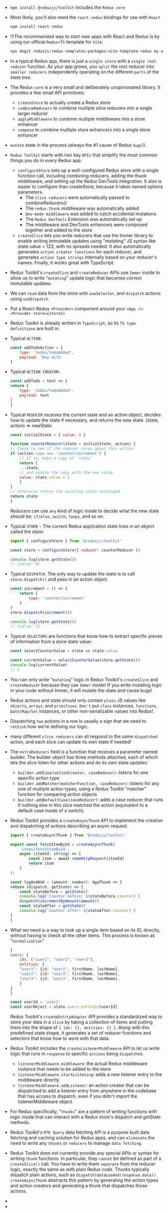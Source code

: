 * `npm install @reduxjs/toolkit` includes the `Redux core`
* Most likely, you'll also need the `react-redux` bindings for use with `React`
    ```js
    npm install react-redux
    ```
* !!!The recommended way to start new apps with React and Redux is by using our official `Redux+TS` template for `Vite`:
    ```js
    npx degit reduxjs/redux-templates/packages/vite-template-redux my-app
    ```
* In a typical Redux app, there is just a `single store` with a `single root reducer` function. As your app grows, you `split` the root reducer into `smaller reducers` independently operating on the different `parts` of the state tree. 
* The Redux `core` is a very small and deliberately unopinionated library. It provides a few small API primitives:
    * `createStore` to actually create a Redux store
    * `combineReducers` to combine multiple slice reducers into a single larger reducer
    * `applyMiddleware` to combine multiple middleware into a store enhancer
    * `compose` to combine multiple store enhancers into a single store enhancer
* `mutate` state in the process (always the #1 cause of Redux `bugs`!).
* `Redux Toolkit` starts with two key `APIs` that simplify the most common things you do in every Redux app:
    * `configureStore` sets up a well-configured Redux store with a single function call, including combining reducers, adding the thunk middleware, and setting up the Redux DevTools integration. It also is easier to configure than createStore, because it takes named options parameters.
        * The `slice reducers` were automatically passed to combineReducers()
        * The `redux-thunk` middleware was automatically added
        * `Dev-mode middleware` was added to catch accidental mutations
        * The `Redux DevTools` Extension was automatically set up
        * The middleware and DevTools enhancers were composed together and added to the store
    * `createSlice` lets you write reducers that use the Immer library to enable writing immutable updates using "mutating" JS syntax like state.value = 123, with no spreads needed. It also automatically generates `action creator functions` for each reducer, and generates `action type strings` internally based on your reducer's names. Finally, it works great with TypeScript.
* Redux Toolkit's `createSlice` and `createReducer` APIs use `Immer` inside to allow us to write "`mutating`" update logic that becomes correct immutable updates.
* We can `read` data from the store with `useSelector`, and `dispatch` actions using `useDispatch`.
* Put a React-Redux `<Provider>` component around your `<App />`: `<Provider store={store}>`
* Redux Toolkit is already written in `TypeScript`, so its `TS type definitions` are built in.
* Typical `ACTION`:
    ```js
    const addTodoAction = {
        type: 'todos/todoAdded',
        payload: 'Buy milk'
    }
    ```
* Typical `ACTION CREATOR`:
    ```js
    const addTodo = text => {
    return {
        type: 'todos/todoAdded',
        payload: text
    }
    }
    ```
* Typical `REDUCER` receives the current state and an action object, decides how to update the state if necessary, and returns the new state: (state, action) => newState:
    ```js
    const initialState = { value: 0 }

    function counterReducer(state = initialState, action) {
    // Check to see if the reducer cares about this action
    if (action.type === 'counter/increment') {
        // If so, make a copy of `state`
        return {
        ...state,
        // and update the copy with the new value
        value: state.value + 1
        }
    }
    // otherwise return the existing state unchanged
    return state
    }
    ```
    Reducers can use `any` kind of logic inside to decide what the new state should be: `if/else`, `switch`, `loops`, and so on.
* Typical `STORE` - The current Redux application state lives in an object called the store:
    ```jsx
    import { configureStore } from '@reduxjs/toolkit'

    const store = configureStore({ reducer: counterReducer })

    console.log(store.getState())
    // {value: 0}
    ```
* Typical `DISPATCH`. The only way to update the state is to call `store.dispatch()` and pass in an action object.
    ```js
    const increment = () => {
        return {
            type: 'counter/increment'
        }
    }
    store.dispatch(increment())

    console.log(store.getState())
    // {value: 1}
    ```
* Typical `SELECTORS` are functions that know how to extract specific pieces of information from a store state value:
    ```js
    const selectCounterValue = state => state.value

    const currentValue = selectCounterValue(store.getState())
    console.log(currentValue)
    // 2
    ```
* You can only write "`mutating`" logic in Redux Toolkit's `createSlice` and `createReducer` because they use `Immer` inside! If you write mutating logic in your code without Immer, it will mutate the state and cause bugs!
* Redux actions and state should only contain `plain` JS values like `objects`, `arrays`, and `primitives`. `Don't` put `class` instances, `functions`, `Date/Map/Set` instances, or other non-serializable values into Redux!.
* Dispatching `two` actions in a row is usually a sign that we need to `rethink` how we're defining our logic.
* many different `slice reducers` can all respond to the same `dispatched` action, and each slice can update its own state if needed!
* The `extraReducers` field is a function that receives a parameter named builder. The builder object has three methods attached, each of which lets the slice listen for other actions and do its own state updates:
    * `builder.addCase(actionCreator, caseReducer)`: listens for one specific action type
    * `builder.addMatcher(matcherFunction, caseReducer)`: listens for any one of multiple action types, using a Redux Toolkit "matcher" function for comparing action objects
    * `builder.addDefaultCase(caseReducer)`: adds a case reducer that runs if nothing else in this slice matched the action (equivalent to a default case inside of a switch).
* Redux Toolkit provides a `createAsyncThunk` API to implement the creation and dispatching of actions describing an async request.
    ```js
    import { createAsyncThunk } from '@reduxjs/toolkit'

    export const fetchItemById = createAsyncThunk(
        'items/fetchItemById',
        async (itemId: string) => {
            const item = await someHttpRequest(itemId)
            return item
        }
    );
    ```
    ```js
    const logAndAdd = (amount: number): AppThunk => {
    return (dispatch, getState) => {
        const stateBefore = getState()
        console.log(`Counter before: ${stateBefore.counter}`)
        dispatch(incrementByAmount(amount))
        const stateAfter = getState()
        console.log(`Counter after: ${stateAfter.counter}`)
    }
    }
    ```
* What we need is a way to look up a single item based on its ID, directly, without having to check all the other items. This process is known as "`normalization`"
    ```js
    {
    users: {
        ids: ["user1", "user2", "user3"],
        entities: {
        "user1": {id: "user1", firstName, lastName},
        "user2": {id: "user2", firstName, lastName},
        "user3": {id: "user3", firstName, lastName},
        }
    }
    }
    ```
    ```js
    const userId = 'user2'
    const userObject = state.users.entities[userId]
    ```
    Redux Toolkit's `createEntityAdapter` API provides a standardized way to store your data in a `slice` by taking a collection of items and putting them into the shape of `{ ids: [], entities: {} }`. Along with this predefined state shape, it generates a set of reducer functions and selectors that know how to work with that data.
* Redux Toolkit includes the `createListenerMiddleware` API to let us write logic that runs in `response` to specific `actions` being `dispatched`.
    * `listenerMiddleware.middleware`: the actual Redux middleware instance that needs to be added to the store
    * `listenerMiddleware.startListening`: adds a new listener entry to the middleware directly
    * `listenerMiddleware.addListener`: an action creator that can be dispatched to add a listener entry from anywhere in the codebase that has access to dispatch, even if you didn't import the listenerMiddleware object
* For Redux specifically, "`thunks`" are a pattern of writing functions with logic inside that can interact with a Redux store's dispatch and getState methods.
* Redux Toolkit's `RTK Query` data fetching API is a purpose built data fetching and caching solution for Redux apps, and can `eliminate` the need to write any `thunks` or `reducers` to manage `data fetching`. 
* Redux Toolkit does not currently provide any special APIs or syntax for writing `thunk` functions. In particular, they `cannot` be defined as part of a `createSlice()` call. You have to write them `separate` from the reducer logic, exactly the same as with plain Redux code. Thunks typically dispatch plain actions, such as `dispatch(dataLoaded(response.data))`. `createAsyncThunk` abstracts this pattern by generating the action types and action creators and generating a thunk that dispatches those actions.


* 
* 